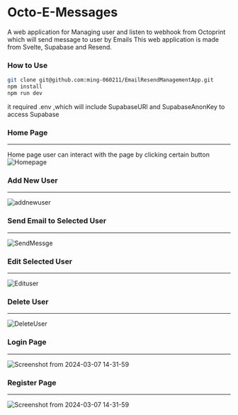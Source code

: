 # Octo-E-Messages
A web application for Managing user and listen to webhook from Octoprint which will send message to user by Emails
This web application is made from Svelte, Supabase and Resend.

### How to Use
```bash
git clone git@github.com:ming-060211/EmailResendManagementApp.git
npm install
npm run dev
```
it required .env ,which will include SupabaseURl and SupabaseAnonKey to access Supabase

### Home Page
----
Home page user can interact with the page by clicking certain button
![Homepage](https://github.com/ming-060211/EmailResendManagementApp/assets/156335979/fb995d23-7fe6-4348-9eac-079eebcc15b7)

### Add New User
----
![addnewuser](https://github.com/ming-060211/EmailResendManagementApp/assets/156335979/05aedb00-e95c-4507-8f0d-7a91f6d6ee7a)

### Send Email to Selected User
---
![SendMessge](https://github.com/ming-060211/EmailResendManagementApp/assets/156335979/3063a430-a4fe-4ce6-823d-ad42877fe3d6)

### Edit Selected User
---
![Edituser](https://github.com/ming-060211/EmailResendManagementApp/assets/156335979/dc335c92-515b-4047-9d8e-eaa276d1346b)

### Delete User
---
![DeleteUser](https://github.com/ming-060211/EmailResendManagementApp/assets/156335979/298690b2-6fa9-42b2-bcd5-055078ea351b)

### Login Page
---
![Screenshot from 2024-03-07 14-31-59](https://github.com/ming-060211/EmailResendManagementApp/assets/156335979/b5b77372-ed91-40cd-9f74-05d0d8db6c19)

### Register Page
---
![Screenshot from 2024-03-07 14-31-59](https://github.com/ming-060211/EmailResendManagementApp/assets/156335979/d7c88260-9b78-4364-9059-67c39ac8b505)


